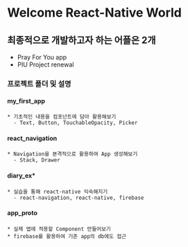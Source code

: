 # Welcome React-Native World

## 최종적으로 개발하고자 하는 어플은 2개
  * Pray For You app
  * PIU Project renewal

### 프로젝트 폴더 및 설명
  #### my_first_app
    * 기초적인 내용을 컴포넌트에 담아 활용해보기
      - Text, Button, TouchableOpacity, Picker
  #### react_navigation
    * Navigation을 본격적으로 활용하여 App 생성해보기
      - Stack, Drawer
  #### diary_ex*
    * 실습을 통해 react-native 익숙해지기
      - react-navigation, react-native, firebase
  #### app_proto
    * 실제 앱에 적용할 Component 만들어보기
    * firebase를 활용하여 기존 app의 db에도 접근
